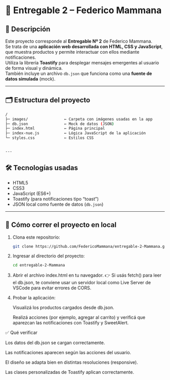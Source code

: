 # 🥊 Entregable 2 – Federico Mammana

## 📖 Descripción

Este proyecto corresponde al **Entregable Nº 2** de Federico Mammana.  
Se trata de una **aplicación web desarrollada con HTML, CSS y JavaScript**, que muestra productos y permite interactuar con ellos mediante notificaciones.  
Utiliza la librería **Toastify** para desplegar mensajes emergentes al usuario de forma visual y dinámica.  
También incluye un archivo `db.json` que funciona como una **fuente de datos simulada** (mock).

---

## 🗂 Estructura del proyecto

```bash
/
├─ images/                ← Carpeta con imágenes usadas en la app  
├─ db.json                ← Mock de datos (JSON)  
├─ index.html             ← Página principal  
├─ index-nue.js           ← Lógica JavaScript de la aplicación  
└─ styles.css             ← Estilos CSS  


---
```

## 🛠 Tecnologías usadas

- HTML5  
- CSS3  
- JavaScript (ES6+)  
- Toastify (para notificaciones tipo “toast”)  
- JSON local como fuente de datos (`db.json`)

---

## 🚀 Cómo correr el proyecto en local

1. Clona este repositorio:

   ```bash
   git clone https://github.com/FedericoMammana/entregable-2-Mammana.git
2. Ingresar al directorio del proyecto:
    ```bash
   cd entregable-2-Mammana
3. Abrir el archivo index.html en tu navegador.
   👉 Si usás fetch() para leer el db.json, te conviene usar un servidor local como Live Server de VSCode para evitar errores de CORS.

4. Probar la aplicación:

   Visualizá los productos cargados desde db.json.

   Realizá acciones (por ejemplo, agregar al carrito) y verificá que aparezcan las notificaciones con Toastify y SweetAlert.

✅ Qué verificar

Los datos del db.json se cargan correctamente.

Las notificaciones aparecen según las acciones del usuario.

El diseño se adapta bien en distintas resoluciones (responsive).

Las clases personalizadas de Toastify aplican correctamente.
   
